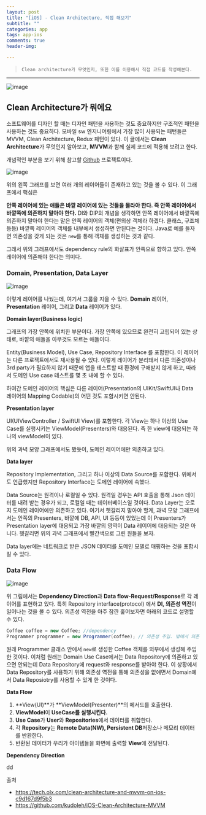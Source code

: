 ```yaml
---  
layout: post  
title: "[iOS] - Clean Architecture, 직접 해보기"  
subtitle: ""  
categories: app
tags: app-ios 
comments: true  
header-img: 

---  
```

  
> `Clean architecture가 무엇인지, 또한 이를 이용해서 직접 코드를 작성해본다.`  

---

![image](https://user-images.githubusercontent.com/41438361/122940137-2a754c80-d3af-11eb-8bd4-f9394ce344a8.png)

## Clean Architecture가 뭐에요

소프트웨어를 디자인 할 때는 디자인 패턴을 사용하는 것도 중요하지만 구조적인 패턴을 사용하는 것도 중요하다. 모바일 sw 엔지니어링에서 가장 많이 사용되는 패턴들은
MVVM, Clean Architecture, Redux 패턴이 있다. 이 글에서는 **Clean Architecture**가 무엇인지 알아보고, **MVVM**과 함께 실제 코드에 적용해 보려고 한다.

개념적인 부분을 보기 위해 참고할 [Github](https://github.com/kudoleh/iOS-Clean-Architecture-MVVM) 프로젝트이다. 

![image](https://user-images.githubusercontent.com/41438361/122940567-8c35b680-d3af-11eb-9ef8-f780e999495b.png)

위의 왼쪽 그래프를 보면 여러 개의 레이어들이 존재하고 있는 것을 볼 수 있다. 이 그래프에서 핵심은 

**안쪽 레이어에 있는 애들은 바깥 레이어에 있는 것들을 몰라야 한다. 즉 안쪽 레이어에서 바깥쪽에 의존하지 말아야 한다.** DI와 DIP의 개념을 생각하면 안쪽 레이어에서 바깥쪽에
의존하지 말아야 한다는 말은 안쪽 레이어의 객체(편의상 객체라 하겠다. 클래스, 구조체 등등) 바깥쪽 레이어의 객체를 내부에서 생성하면 안된다는 것이다. Java로 예를 들자면
의존성을 갖게 되는 것은 `new`를 통해 객체를 생성하는 것과 같다.

그래서 위의 그래프에서도 dependency rule의 화살표가 안쪽으로 향하고 있다. 안쪽 레이어에 의존해야 한다는 의미다. 

### Domain, Presentation, Data Layer

![image](https://user-images.githubusercontent.com/41438361/122941787-acb24080-d3b0-11eb-84e8-d171b5e1a473.png)

이렇게 레이어를 나눴는데, 여기서 그룹을 지을 수 있다. **Domain** 레이어, **Presentation** 레이어,
그리고 **Data** 레이어가 있다.

**Domain layer(Business logic)**

그래프의 가장 안쪽에 위치한 부분이다. 가장 안쪽에 있으므로 완전히 고립되어 있는 상태로, 바깥의 애들을 아무것도 모르는 애들이다.

Entity(Business Model), Use Case, Repository Interface 를 포함한다. 이 레이어는 다른 프로젝트에서도 재사용될 수 있다.
이렇게 레이어가 분리돼서 다른 의존성이나 3rd party가 필요하지 않기 때문에 앱을 테스트할 때 환경에 구애받지 않게 하고, 따라서 도메인 Use case 테스트를
몇 초 내에 할 수 있다.

하여간 도메인 레이어의 핵심은 다른 레이어(Presentation의 UIKit/SwiftUI나 Data 레이어의 Mapping Codable)의 어떤 것도 포함시키면 안된다.

**Presentation layer**

UI(UIViewController / SwiftUI View)를 포함한다. 각 View는 하나 이상의 Use Case를 실행시키는 ViewModel(Presenters)와 대응된다. 즉
한 view에 대응되는 하나의 viewModel이 있다.

위의 과녁 모양 그래프에서도 봤듯이, 도메인 레이어에만 의존하고 있다.

**Data layer**

Repository Implementation, 그리고 하나 이상의 Data Source를 포함한다. 위에서도 언급했지만 Repository Interface는 도메인 레이어에 속했다.

Data Source는 원격이나 로컬일 수 있다. 원격일 경우는 API 호출을 통해 Json 데이터를 내려 받는 경우가 되고, 로컬일 때는 데이터베이스일 것이다.
Data Layer는 오로지 도메인 레이어에만 의존하고 있다. 여기서 헷갈리지 말아야 할게, 과녁 모양 그래프에서는 안쪽의 Presenters, 바깥에 DB, API, UI 등등이 있었는데
이 Presenters가 Presentation layer에 대응되고 가장 바깥의 영역이 Data 레이어에 대응되는 것은 아니다. 헷갈리면 위의 과녁 그래프에서 빨간색으로
그린 원들을 보자.

Data layer에는 네트워크로 받은 JSON 데이터를 도메인 모델로 매핑하는 것을 포함시킬 수 있다.

### Data Flow

![image](https://user-images.githubusercontent.com/41438361/122946258-2f88ca80-d3b4-11eb-93ba-80b9dbd46818.png)

위 그림에서는 **Dependency Direction**과 **Data flow-Request/Response**로 각 레이어를 표현하고 있다. 특히 Repository interface(protocol)
에서 **DI, 의존성 역전**이 일어나는 것을 볼 수 있다. 의존성 역전을 아주 잠깐 훑어보자면 아래의 코드로 설명할 수 있다.

```java
Coffee coffee = new Coffee; //dependency
Programmer programmer = new Programmer(coffee); // 의존성 주입. 밖에서 의존성 생성 후 주입했으므로 의존성이 역전됨
```

원래 Programmer 클래스 안에서 `new`로 생성한 Coffee 객체를 외부에서 생성해 주입한 것이다. 이처럼 원래는 Domain Use Case에서는 Data Repository에 의존하고 있으면 안되는데
Data Repository에 request와 response를 받아야 한다. 이 상황에서 Data Repository를 사용하기 위해 의존성 역전을 통해 의존성을 없애면서 Domain에서 Data Reposiotry를 사용할 수 있게 한 것이다.

**Data Flow**

1. **View(UI)**가 **ViewModel(Presenter)**의 메서드를 호출한다.
2. **ViewModel**이 **UseCase를 실행시킨다.**
3. **Use Case**가 **User**와 **Repositories**에서 데이터를 취합한다.
4. 각 **Repository**는 **Remote Data(NW), Persistent DB**저장소나 메모리 데이터를 반환한다.
5. 반환된 데이터가 우리가 아이템들을 화면에 출력할 **View**에 전달된다.

**Dependency Direction**




dd



출처

* https://tech.olx.com/clean-architecture-and-mvvm-on-ios-c9d167d9f5b3
* https://github.com/kudoleh/iOS-Clean-Architecture-MVVM

